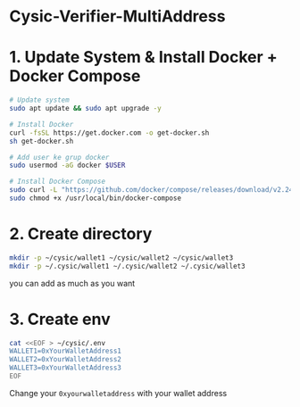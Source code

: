 # Cysic-Verifier-MultiAddress

# 1. Update System & Install Docker + Docker Compose
```bash
# Update system
sudo apt update && sudo apt upgrade -y

# Install Docker
curl -fsSL https://get.docker.com -o get-docker.sh
sh get-docker.sh

# Add user ke grup docker
sudo usermod -aG docker $USER

# Install Docker Compose
sudo curl -L "https://github.com/docker/compose/releases/download/v2.24.7/docker-compose-$(uname -s)-$(uname -m)" -o /usr/local/bin/docker-compose
sudo chmod +x /usr/local/bin/docker-compose
```

# 2. Create directory
```bash
mkdir -p ~/cysic/wallet1 ~/cysic/wallet2 ~/cysic/wallet3
mkdir -p ~/.cysic/wallet1 ~/.cysic/wallet2 ~/.cysic/wallet3
```
you can add as much as you want

# 3. Create env
```bash
cat <<EOF > ~/cysic/.env
WALLET1=0xYourWalletAddress1
WALLET2=0xYourWalletAddress2
WALLET3=0xYourWalletAddress3
EOF
```
Change your `0xyourwalletaddress` with your wallet address

